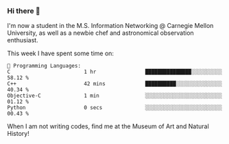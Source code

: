 ### Hi there 👋

I'm now a student in the M.S. Information Networking @ Carnegie Mellon University, as well as a newbie chef and astronomical observation enthusiast. 



<!--START_SECTION:waka-->
This week I have spent some time on: 

```text
💬 Programming Languages: 
C                        1 hr                ███████████████░░░░░░░░░░   58.12 % 
C++                      42 mins             ██████████░░░░░░░░░░░░░░░   40.34 % 
Objective-C              1 min               ░░░░░░░░░░░░░░░░░░░░░░░░░   01.12 % 
Python                   0 secs              ░░░░░░░░░░░░░░░░░░░░░░░░░   00.43 % 
```


<!--END_SECTION:waka-->

When I am not writing codes, find me at the Museum of Art and Natural History!

